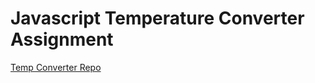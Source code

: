 # Javascript Temperature Converter Assignment

[Temp Converter Repo](https://github.com/WDI-SEA/temperature-converter-dom)
